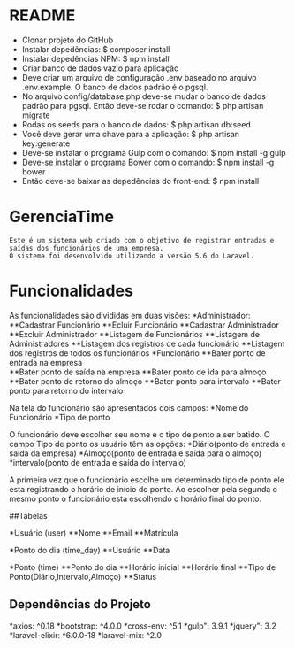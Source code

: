 # README
* Clonar projeto do GitHub
* Instalar depedências:
$ composer install
* Instalar depedências NPM:
$ npm install
* Criar banco de dados vazio para aplicação
* Deve criar um arquivo de configuração .env baseado no arquivo .env.example. O banco de dados padrão é o pgsql.
* No arquivo config/database.php deve-se mudar o banco de dados padrão para pgsql. Então deve-se rodar o comando: 
$ php artisan migrate
* Rodas os seeds para o banco de dados:
$ php artisan db:seed
* Você deve gerar uma chave para a aplicação: 
$ php artisan key:generate
* Deve-se instalar o programa Gulp com o comando:
$ npm install -g gulp  
* Deve-se instalar o programa Bower com o comando:
$ npm install -g bower  
* Então deve-se baixar as depedências do front-end:
$ npm install

# GerenciaTime
	Este é um sistema web criado com o objetivo de registrar entradas e saídas dos funcionários de uma empresa.
	O sistema foi desenvolvido utilizando a versão 5.6 do Laravel.
# Funcionalidades
As funcionalidades são divididas em duas visões:
*Administrador:
**Cadastrar Funcionário
**Ecluir Funcionário
**Cadastrar Administrador
**Excluir Administrador
**Listagem de Funcionários
**Listagem de Administradores
**Listagem dos registros de cada funcionário
**Listagem dos registros de todos os funcionários
*Funcionário
**Bater ponto de entrada na empresa  
**Bater ponto de saída na empresa 
**Bater ponto de ida para almoço 
**Bater ponto de retorno do almoço
**Bater ponto para intervalo 
**Bater ponto para retorno do intervalo

Na tela do funcionário são apresentados dois campos:
*Nome do Funcionário
*Tipo de ponto

O funcionário deve escolher seu nome e o tipo de ponto a ser batido. 
O campo Tipo de ponto os usuário têm as opções:
*Diário(ponto de entrada e saída da empresa)
*Almoço(ponto de entrada e saída para o almoço)
*intervalo(ponto de entrada e saída do intervalo)

A primeira vez que o funcionário escolhe um determinado tipo de ponto ele esta registrando o horário de início do ponto. Ao escolher pela segunda o mesmo ponto o funcionário esta escolhendo o horário final do ponto.

##Tabelas

*Usuário (user)
**Nome
**Email
**Matrícula

*Ponto do dia (time_day)
**Usuário
**Data

*Ponto (time)
**Ponto do dia
**Horário inicial
**Horário final
**Tipo de Ponto(Diário,Intervalo,Almoço)
**Status

## Dependências do Projeto
*axios: ^0.18
*bootstrap: ^4.0.0
*cross-env: ^5.1
*gulp": 3.9.1
*jquery": 3.2
*laravel-elixir: ^6.0.0-18
*laravel-mix: ^2.0